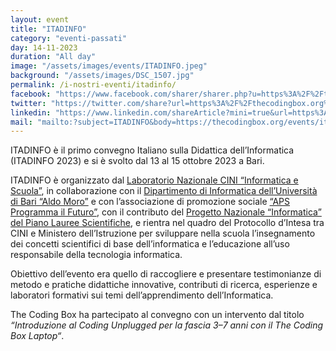 ```yaml
---
layout: event
title: "ITADINFO"
category: "eventi-passati"
day: 14-11-2023
duration: "All day"
image: "/assets/images/events/ITADINFO.jpeg"
background: "/assets/images/DSC_1507.jpg"
permalink: /i-nostri-eventi/itadinfo/
facebook: "https://www.facebook.com/sharer/sharer.php?u=https%3A%2F%2Fthecodingbox.org%2Fevents%2Fitadinfo%2F"
twitter: "https://twitter.com/share?url=https%3A%2F%2Fthecodingbox.org%2Fevents%2Fitadinfo%2F"
linkedin: "https://www.linkedin.com/shareArticle?mini=true&url=https%3A%2F%2Fthecodingbox.org%2Fevents%2Fitadinfo%2F"
mail: "mailto:?subject=ITADINFO&body=https://thecodingbox.org/events/itadinfo/"
---
```


ITADINFO è il primo convegno Italiano sulla Didattica dell’Informatica (ITADINFO 2023) e si è svolto dal 13 al 15
ottobre 2023 a Bari.

ITADINFO è organizzato dal <a href="https://www.consorzio-cini.it/index.php/it/lab-informatica-e-scuola">Laboratorio
Nazionale CINI “Informatica e Scuola”</a>, in collaborazione con il <a href="
https://www.uniba.it/it/ricerca/dipartimenti/informatica">Dipartimento di Informatica dell’Università di Bari “Aldo
Moro”</a> e con l’associazione di promozione sociale <a href="https://aps-programmailfuturo.org/">“APS Programma il
Futuro”</a>, con il contributo del <a href="https://www.pianolaureescientifiche.it/">Progetto Nazionale “Informatica”
del Piano Lauree Scientifiche</a>, e rientra nel quadro del Protocollo d’Intesa tra CINI e Ministero dell’Istruzione per
sviluppare nella scuola l’insegnamento dei concetti scientifici di base dell’informatica e l’educazione all’uso
responsabile della tecnologia informatica.

Obiettivo dell’evento era quello di raccogliere e presentare testimonianze di metodo e pratiche didattiche innovative,
contributi di ricerca, esperienze e laboratori formativi sui temi dell’apprendimento dell’Informatica.

The Coding Box ha partecipato al convegno con un intervento dal titolo _“Introduzione al Coding Unplugged per la fascia
3–7 anni con il The Coding Box Laptop“_.
